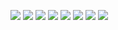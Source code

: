![](https://data14.sticker.fan/20200904/file_2745638_128x128.webp)
![](https://data14.sticker.fan/20200506/file_2462373_128x128.webp)
![](https://data14.sticker.fan/20200506/file_2462359_128x128.webp)
![](https://data14.sticker.fan/20201105/file_3028019_128x128.webp)
![](https://data14.sticker.fan/20201202/file_3348086_128x128.webp)
![](https://data14.sticker.fan/20201203/file_3346609_128x128.webp)
![](https://data14.sticker.fan/20201203/file_3346625_128x128.webp)
![](https://data14.sticker.fan/20201203/file_3346630_128x128.webp)
